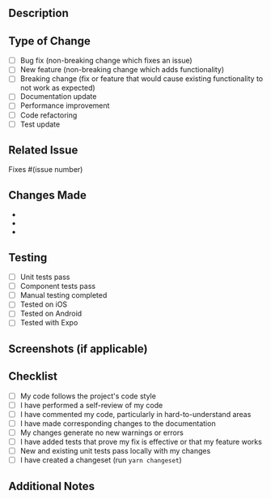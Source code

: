 ## Description

<!-- Provide a brief description of your changes -->

## Type of Change

<!-- Mark the relevant option with an "x" -->

- [ ] Bug fix (non-breaking change which fixes an issue)
- [ ] New feature (non-breaking change which adds functionality)
- [ ] Breaking change (fix or feature that would cause existing functionality to not work as expected)
- [ ] Documentation update
- [ ] Performance improvement
- [ ] Code refactoring
- [ ] Test update

## Related Issue

<!-- Link to the issue this PR addresses -->

Fixes #(issue number)

## Changes Made

<!-- List the specific changes made in this PR -->

- 
- 
- 

## Testing

<!-- Describe the tests you ran to verify your changes -->

- [ ] Unit tests pass
- [ ] Component tests pass
- [ ] Manual testing completed
- [ ] Tested on iOS
- [ ] Tested on Android
- [ ] Tested with Expo

## Screenshots (if applicable)

<!-- Add screenshots or videos demonstrating the changes -->

## Checklist

- [ ] My code follows the project's code style
- [ ] I have performed a self-review of my code
- [ ] I have commented my code, particularly in hard-to-understand areas
- [ ] I have made corresponding changes to the documentation
- [ ] My changes generate no new warnings or errors
- [ ] I have added tests that prove my fix is effective or that my feature works
- [ ] New and existing unit tests pass locally with my changes
- [ ] I have created a changeset (run `yarn changeset`)

## Additional Notes

<!-- Any additional information that reviewers should know -->

